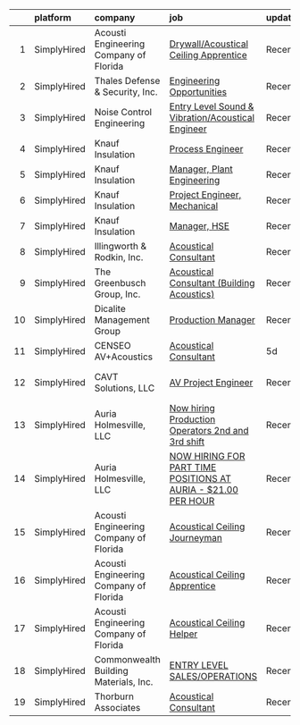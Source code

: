 

|    | platform    | company                                | job                                                                                                                                                                              | update_time   | location                         |
|---:|:------------|:---------------------------------------|:---------------------------------------------------------------------------------------------------------------------------------------------------------------------------------|:--------------|:---------------------------------|
|  1 | SimplyHired | Acousti Engineering Company of Florida | [Drywall/Acoustical Ceiling Apprentice](https://www.simplyhired.com/job/2Ebp35hKCI5-LKCAryR96pfojVZVQqofhuT2MLVStN9Z1el5tG_68A?q=acoustical+engineering)                         | Recently      | Cocoa, FL                        |
|  2 | SimplyHired | Thales Defense & Security, Inc.        | [Engineering Opportunities](https://www.simplyhired.com/job/GQYUDebkjM3Iv_RYWGEw3ZECINlu80qmZjsswCP-ZqQUiVLk-Zq0Dg?q=acoustical+engineering)                                     | Recently      | New York, NY                     |
|  3 | SimplyHired | Noise Control Engineering              | [Entry Level Sound & Vibration/Acoustical Engineer](https://www.simplyhired.com/job/CDceFb5v_j1NCLBATcrmv4bMydXPH2pI1EIle-yEFeglI5YMjWrWuA?q=acoustical+engineering)             | Recently      | Billerica, MA                    |
|  4 | SimplyHired | Knauf Insulation                       | [Process Engineer](https://www.simplyhired.com/job/SMT6n1lXbbpNcTtJt1pl8hQqacWjDw0pUC1n0ycRX6jScVVlkzrTNw?q=acoustical+engineering)                                              | Recently      | Shasta Lake, CA                  |
|  5 | SimplyHired | Knauf Insulation                       | [Manager, Plant Engineering](https://www.simplyhired.com/job/3n9ENNY1aOqWKdpZxjcCtnc9dN5xAsVB12bWeNtWVWnQh9_UlTpqBg?q=acoustical+engineering)                                    | Recently      | Shelbyville, IN                  |
|  6 | SimplyHired | Knauf Insulation                       | [Project Engineer, Mechanical](https://www.simplyhired.com/job/BAEWYe6ApBr-BIXAGr8MwtjmrCPX2xtsWnYciYe_sMVbo_f7wfeTbA?q=acoustical+engineering)                                  | Recently      | Shasta Lake, CA                  |
|  7 | SimplyHired | Knauf Insulation                       | [Manager, HSE](https://www.simplyhired.com/job/M1FJDhO5daz9UFdfp0FZvermNQb9h6pnnEPc42REY2AeLPSRo_Id5Q?q=acoustical+engineering)                                                  | Recently      | Shasta Lake, CA                  |
|  8 | SimplyHired | Illingworth & Rodkin, Inc.             | [Acoustical Consultant](https://www.simplyhired.com/job/Jb8Whjjq6LlCyQZYP26GoZOKPYIG-nU40s1XhZBY6EWoJfk0qN6TnQ?q=acoustical+engineering)                                         | Recently      | Cotati, CA                       |
|  9 | SimplyHired | The Greenbusch Group, Inc.             | [Acoustical Consultant (Building Acoustics)](https://www.simplyhired.com/job/8wCnztgy02ZRmlBQxPEyVVCkyd8TKRwk2OzhONhnokijGlXM8JKcDQ?q=acoustical+engineering)                    | Recently      | Seattle, WA                      |
| 10 | SimplyHired | Dicalite Management Group              | [Production Manager](https://www.simplyhired.com/job/AgZ2_5s3VfpvuO1-VUpbUjgzb8bzDVQKUzrGnyzBC6hR9-TH7ef28g?q=acoustical+engineering)                                            | Recently      | Burney, CA                       |
| 11 | SimplyHired | CENSEO AV+Acoustics                    | [Acoustical Consultant](https://www.simplyhired.com/job/6JpKq_8tGudl4EtvkvFi1uwJe8U1S1S3kEv6lFXc7VtJgR-EpsQmWA?q=acoustical+engineering)                                         | 5d            | Hawaii                           |
| 12 | SimplyHired | CAVT Solutions, LLC                    | [AV Project Engineer](https://www.simplyhired.com/job/QyWO_lH0zp6hiPORvJqW7dv6dQq72igDnDnDg_0tKpIYvAC65Ytwmg?q=acoustical+engineering)                                           | Recently      | North Andover, MA                |
| 13 | SimplyHired | Auria Holmesville, LLC                 | [Now hiring Production Operators 2nd and 3rd shift](https://www.simplyhired.com/job/zQhvHeeysy6t51FebCGHN7_HLZejWoWyhTRQCQwvOfI79Jn8d8BSpg?q=acoustical+engineering)             | Recently      | Holmesville, OH                  |
| 14 | SimplyHired | Auria Holmesville, LLC                 | [NOW HIRING FOR PART TIME POSITIONS AT AURIA - $21.00 PER HOUR](https://www.simplyhired.com/job/iWpgmD_ksd3SljkGqEOfhV2WcygXkFATQoXXMbbmfRXyJ7mIWO8qTA?q=acoustical+engineering) | Recently      | Holmesville, OH                  |
| 15 | SimplyHired | Acousti Engineering Company of Florida | [Acoustical Ceiling Journeyman](https://www.simplyhired.com/job/xhYYzLxeymdDpORsu-0SL8kEqQf9WZve2TgBn1OfuBuvZRnzPC8Wnw?q=acoustical+engineering)                                 | Recently      | Richmond, VA +3 locations        |
| 16 | SimplyHired | Acousti Engineering Company of Florida | [Acoustical Ceiling Apprentice](https://www.simplyhired.com/job/DEBH7CLFrGXkTsVX_eyjR9ev47xIhk7iQv7QvWLzMllm3e2Vpm9I1Q?q=acoustical+engineering)                                 | Recently      | West Palm Beach, FL +3 locations |
| 17 | SimplyHired | Acousti Engineering Company of Florida | [Acoustical Ceiling Helper](https://www.simplyhired.com/job/vpf7XZ-__wCWrclJ0XZC6tWjZ1gbYgFxXaul1e-oZsn6eXVUwFveBQ?q=acoustical+engineering)                                     | Recently      | Tampa, FL +4 locations           |
| 18 | SimplyHired | Commonwealth Building Materials, Inc.  | [ENTRY LEVEL SALES/OPERATIONS](https://www.simplyhired.com/job/ISL03GoJHx7-HLmDsHkuXlMeTiPTnQEsB4vertQ99dqx-Ufp4fmgnA?q=acoustical+engineering)                                  | Recently      | Lynchburg, VA +1 location        |
| 19 | SimplyHired | Thorburn Associates                    | [Acoustical Consultant](https://www.simplyhired.com/job/9jKxff2NaXXGffiLQGzpaj1AdYk46dV_bxOMSmviFK-EJKYbUXBj1Q?q=acoustical+engineering)                                         | Recently      | Remote                           |